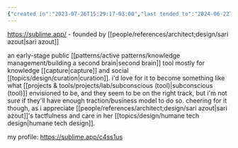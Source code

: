 ```yaml
---
{"created in":"2023-07-26T15:29:17-03:00","last tended to":"2024-06-22T20:51:03-03:00","aliases":["sublime"],"tags":["organization","curation","sensemaking","tool","knowledgemanagement","knowledgedesign","🌿"],"relevancescore":88,"created":"2023-07-26T15:29:17.524-03:00","updated":"2025-01-10T17:06:05.323-03:00","dg-publish":true,"notestage":["🌿"],"permalink":"/initiatives-orgs-and-communities/design/sublime-ex-startupy/","dgPassFrontmatter":true}
---
```


https://sublime.app/ - founded by [[people/references/architect;design/sari azout\|sari azout]]

an early-stage public [[patterns/active patterns/knowledge management/building a second brain\|second brain]] tool mostly for knowledge [[capture\|capture]] and social [[topics/design/curation\|curation]]. i'd love for it to become something like what [[projects & tools/projects/lab/subconscious (tool)\|subconscious (tool)]] envisioned to be, and they seem to be on the right track, but i'm not sure if they'll have enough traction/business model to do so. cheering for it though, as i appreciate [[people/references/architect;design/sari azout\|sari azout]]'s tactfulness and care in her [[topics/design/humane tech design\|humane tech design]].

my profile: https://sublime.app/c4ss1us